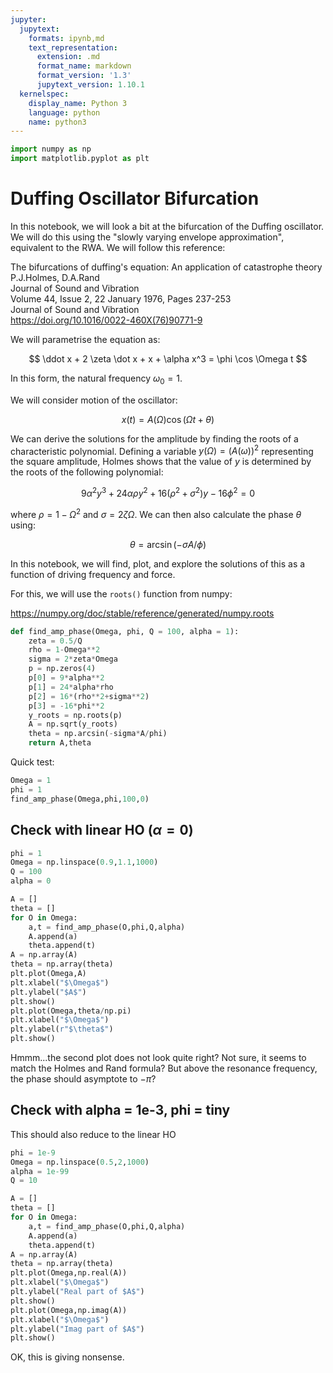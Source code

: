 ```yaml
---
jupyter:
  jupytext:
    formats: ipynb,md
    text_representation:
      extension: .md
      format_name: markdown
      format_version: '1.3'
      jupytext_version: 1.10.1
  kernelspec:
    display_name: Python 3
    language: python
    name: python3
---
```


```python
import numpy as np
import matplotlib.pyplot as plt
```

# Duffing Oscillator Bifurcation

In this notebook, we will look a bit at the bifurcation of the Duffing oscillator. We will do this using the "slowly varying envelope approximation", equivalent to the RWA. We will follow this reference:

The bifurcations of duffing's equation: An application of catastrophe theory <br>
P.J.Holmes, D.A.Rand <br>
Journal of Sound and Vibration <br>
Volume 44, Issue 2, 22 January 1976, Pages 237-253 <br>
Journal of Sound and Vibration <br>
https://doi.org/10.1016/0022-460X(76)90771-9

We will parametrise the equation as:

$$
\ddot x + 2 \zeta \dot x + x + \alpha x^3 = \phi \cos \Omega t 
$$

In this form, the natural frequency $\omega_0 = 1$. 

We will consider motion of the oscillator: 

$$
x(t) = A(\Omega) \cos(\Omega t + \theta)
$$

We can derive the solutions for the amplitude by finding the roots of a characteristic polynomial. Defining a variable $y(\Omega) = (A(\omega))^2$ representing the square amplitude, Holmes shows that the value of $y$ is determined by the roots of the following polynomial:

$$
 9 \alpha^2 y^3 + 24 \alpha \rho y^2 + 16(\rho^2+\sigma^2)y - 16 \phi^2 = 0
$$

where  $\rho = 1 - \Omega^2$ and $\sigma = 2 \zeta \Omega$. We can then also calculate the phase $\theta$ using:

$$
\theta =  \arcsin(-\sigma A /\phi)
$$

In this notebook, we will find, plot, and explore the solutions of this as a function of driving frequency and force. 

For this, we will use the `roots()` function from numpy:

https://numpy.org/doc/stable/reference/generated/numpy.roots

```python
def find_amp_phase(Omega, phi, Q = 100, alpha = 1):
    zeta = 0.5/Q
    rho = 1-Omega**2
    sigma = 2*zeta*Omega
    p = np.zeros(4)
    p[0] = 9*alpha**2
    p[1] = 24*alpha*rho
    p[2] = 16*(rho**2+sigma**2)
    p[3] = -16*phi**2
    y_roots = np.roots(p)
    A = np.sqrt(y_roots)
    theta = np.arcsin(-sigma*A/phi)
    return A,theta
```

Quick test: 

```python
Omega = 1
phi = 1
find_amp_phase(Omega,phi,100,0)
```

## Check with linear HO ($\alpha = 0$)

```python
phi = 1
Omega = np.linspace(0.9,1.1,1000)
Q = 100
alpha = 0

A = []
theta = []
for O in Omega:
    a,t = find_amp_phase(O,phi,Q,alpha)
    A.append(a)
    theta.append(t)
A = np.array(A)
theta = np.array(theta)
plt.plot(Omega,A)
plt.xlabel("$\Omega$")
plt.ylabel("$A$")
plt.show()
plt.plot(Omega,theta/np.pi)
plt.xlabel("$\Omega$")
plt.ylabel(r"$\theta$")
plt.show()
```

Hmmm...the second plot does not look quite right? Not sure, it seems to match the Holmes and Rand formula? But above the resonance frequency, the phase should asymptote to $-\pi$? 


## Check with alpha = 1e-3, phi = tiny

This should also reduce to the linear HO

```python
phi = 1e-9
Omega = np.linspace(0.5,2,1000)
alpha = 1e-99
Q = 10

A = []
theta = []
for O in Omega:
    a,t = find_amp_phase(O,phi,Q,alpha)
    A.append(a)
    theta.append(t)
A = np.array(A)
theta = np.array(theta)
plt.plot(Omega,np.real(A))
plt.xlabel("$\Omega$")
plt.ylabel("Real part of $A$")
plt.show()
plt.plot(Omega,np.imag(A))
plt.xlabel("$\Omega$")
plt.ylabel("Imag part of $A$")
plt.show()
```

OK, this is giving nonsense. 
